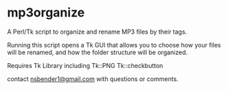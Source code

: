 # mp3organize
A Perl/Tk script to organize and rename MP3 files by their tags.

Running this script opens a Tk GUI that allows you to choose how your files will be renamed, and
how the folder structure will be organized.

Requires Tk Library including
	Tk::PNG
	Tk::checkbutton

contact nsbender1@gmail.com with questions or comments.

